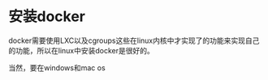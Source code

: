 安装docker
========

docker需要使用LXC以及cgroups这些在linux内核中才实现了的功能来实现自己的功能，所以在linux中安装docker是很好的。

当然，要在windows和mac os
